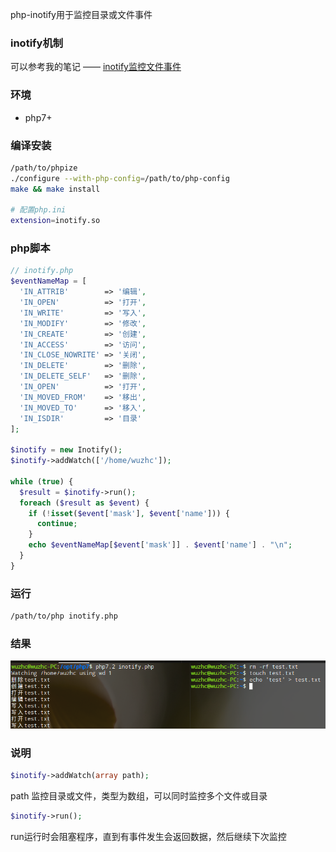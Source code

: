 php-inotify用于监控目录或文件事件

### inotify机制
可以参考我的笔记 —— [inotify监控文件事件](https://github.com/wuzhc/zcnote/blob/master/c/inotify.md) 

### 环境
- php7+

### 编译安装
```bash
/path/to/phpize
./configure --with-php-config=/path/to/php-config
make && make install

# 配置php.ini
extension=inotify.so
```

### php脚本
```php
// inotify.php
$eventNameMap = [
  'IN_ATTRIB'        => '编辑',
  'IN_OPEN'          => '打开',
  'IN_WRITE'         => '写入',
  'IN_MODIFY'        => '修改',
  'IN_CREATE'        => '创建',
  'IN_ACCESS'        => '访问',
  'IN_CLOSE_NOWRITE' => '关闭',
  'IN_DELETE'        => '删除',
  'IN_DELETE_SELF'   => '删除',
  'IN_OPEN'          => '打开',
  'IN_MOVED_FROM'    => '移出',
  'IN_MOVED_TO'      => '移入',
  'IN_ISDIR'         => '目录'
];

$inotify = new Inotify();
$inotify->addWatch(['/home/wuzhc']);

while (true) {
  $result = $inotify->run();
  foreach ($result as $event) {
    if (!isset($event['mask'], $event['name'])) {
      continue;
    }
    echo $eventNameMap[$event['mask']] . $event['name'] . "\n";
  }
}
```

### 运行
```bash
/path/to/php inotify.php
```

### 结果
![](./inotify.png)

### 说明
```php
$inotify->addWatch(array path);
```
path 监控目录或文件，类型为数组，可以同时监控多个文件或目录

```php
$inotify->run();
```
run运行时会阻塞程序，直到有事件发生会返回数据，然后继续下次监控

